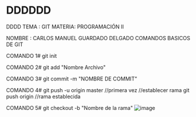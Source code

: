 # DDDDDD
DDDD
TEMA : GIT
MATERIA: PROGRAMACIÓN II

NOMBRE : CARLOS MANUEL GUARDADO DELGADO
COMANDOS BASICOS DE GIT

COMANDO 1#
git init

COMANDO 2#
git add "Nombre Archivo"

COMANDO 3#
git commit -m "NOMBRE DE COMMIT"

COMANDO 4#
git push -u origin master //primera vez //establecer rama
git push origin //rama establecida

COMANDO 5#
git checkout -b "Nombre de la rama"
![image](https://github.com/user-attachments/assets/ebd7408e-cbdd-4cf6-a567-cca3bf6c6206)
